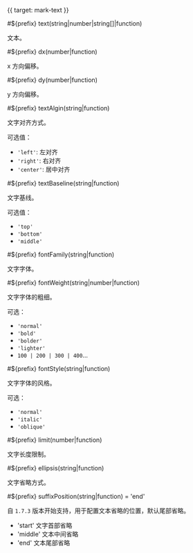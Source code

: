 {{ target: mark-text }}

<!-- ITextMarkSpec -->

#${prefix} text(string|number|string[]|function)

文本。

#${prefix} dx(number|function)

x 方向偏移。

#${prefix} dy(number|function)

y 方向偏移。

#${prefix} textAlgin(string|function)

文字对齐方式。

可选值：

- `'left'`: 左对齐
- `'right'`: 右对齐
- `'center'`: 居中对齐

#${prefix} textBaseline(string|function)

文字基线。

可选值：

- `'top'`
- `'bottom'`
- `'middle'`

#${prefix} fontFamily(string|function)

文字字体。

#${prefix} fontWeight(string|number|function)

文字字体的粗细。

可选：

- `'normal'`
- `'bold'`
- `'bolder'`
- `'lighter'`
- `100 | 200 | 300 | 400`...

#${prefix} fontStyle(string|function)

文字字体的风格。

可选：

- `'normal'`
- `'italic'`
- `'oblique'`

#${prefix} limit(number|function)

文字长度限制。

#${prefix} ellipsis(string|function)

文字省略方式。

#${prefix} suffixPosition(string|function) = 'end'

自 `1.7.3` 版本开始支持，用于配置文本省略的位置，默认尾部省略。

- 'start' 文字首部省略
- 'middle' 文本中间省略
- 'end' 文本尾部省略
